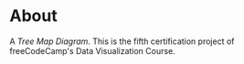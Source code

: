 # About
A *Tree Map Diagram*. This is the fifth certification project of freeCodeCamp's Data Visualization Course.